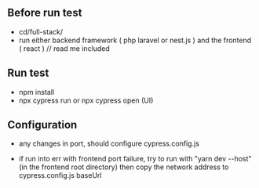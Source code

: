 ## Before run test

- cd/full-stack/
- run either backend framework ( php laravel or nest.js ) and the frontend ( react ) // read me included

## Run test

- npm install 
- npx cypress run or npx cypress open (UI)

## Configuration

- any changes in port, should configure cypress.config.js

- if run into err with frontend port failure, try to run with "yarn dev --host" (in the frontend root directory) then copy the network address to cypress.config.js baseUrl

